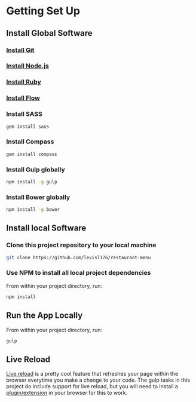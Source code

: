# Getting Set Up

## Install Global Software

### [Install Git][git-url]

### [Install Node.js][node-url]

### [Install Ruby][ruby-url]

### [Install Flow][flow-url]

### Install SASS

```bash
gem install sass
```

### Install Compass

```bash
gem install compass
```

### Install Gulp globally

```bash
npm install -g gulp
```

### Install Bower globally

```bash
npm install -g bower
```

## Install local Software

### Clone this project repository to your local machine

```bash
git clone https://github.com/levisl176/restaurant-menu
```

### Use NPM to install all local project dependencies

From within your project directory, run:

```bash
npm install
```

## Run the App Locally

From within your project directory, run:

```bash
gulp
```

## Live Reload

[Live reload][live-reload-url] is a pretty cool feature that refreshes your page within the browser everytime you make a change to your code. The gulp tasks in this project do include support for live reload, but you will need to install a [plugin/extension](http://feedback.livereload.com/knowledgebase/articles/86242-how-do-i-install-and-use-the-browser-extensions-) in your browser for this to work.



[git-url]: http://git-scm.com/
[node-url]: http://nodejs.org/
[ruby-url]: https://www.ruby-lang.org/en/
[flow-url]: http://flowtype.org/docs/getting-started.html
[live-reload-url]: http://livereload.com/
